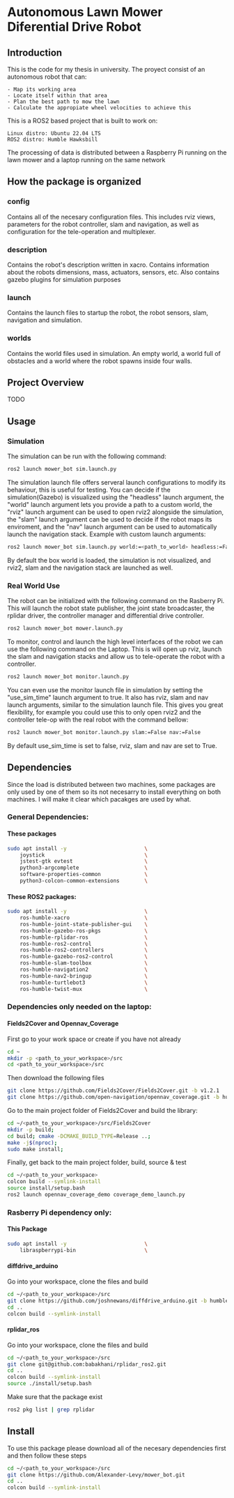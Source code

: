 # Autonomous Lawn Mower Diferential Drive Robot 

## Introduction

This is the code for my thesis in university. The proyect consist of an autonomous robot that can:
    
    - Map its working area 
    - Locate itself within that area 
    - Plan the best path to mow the lawn 
    - Calculate the appropiate wheel velocities to achieve this

This is a ROS2 based project that is built to work on: 
    
    Linux distro: Ubuntu 22.04 LTS
    ROS2 distro: Humble Hawksbill

The processing of data is distributed between a Raspberry Pi running on the lawn mower and a laptop running on the same network

## How the package is organized

### config
Contains all of the necesary configuration files. This includes rviz views, parameters for the robot controller, slam and navigation, as well as configuration for the tele-operation and multiplexer. 

### description
Contains the robot's description written in xacro. Contains information about the robots dimensions, mass, actuators, sensors, etc. Also contains gazebo plugins for simulation purposes

### launch
Contains the launch files to startup the robot, the robot sensors, slam, navigation and simulation.

### worlds
Contains the world files used in simulation. An empty world, a world full of obstacles and a world where the robot spawns inside four walls.

## Project Overview
TODO

## Usage

### Simulation
The simulation can be run with the following command:
```bash
ros2 launch mower_bot sim.launch.py 
```

The simulation launch file offers serveral launch configurations to modify its behaviour, this is useful for testing. You can decide if the simulation(Gazebo) is visualized using the "headless" launch argument, the "world" launch argument lets you provide a path to a custom world, the "rviz" launch argument can be used to open rviz2 alongside the simulation, the "slam" launch argument can be used to decide if the robot maps its enviroment, and the "nav" launch argument can be used to automatically launch the navigation stack. Example with custom launch arguments:
```bash
ros2 launch mower_bot sim.launch.py world:=<path_to_world> headless:=False rviz:=True slam:=True nav:=True
```

By default the box world is loaded, the simulation is not visualized, and rviz2, slam and the navigation stack are launched as well.

### Real World Use
The robot can be initialized with the following command on the Rasberry Pi. This will launch the robot state publisher, the joint state broadcaster, the rplidar driver, the controller manager and differential drive controller.
```bash
ros2 launch mower_bot mower.launch.py 
```

To monitor, control and launch the high level interfaces of the robot we can use the following command on the Laptop. This is will open up rviz, launch the slam and navigation stacks and allow us to tele-operate the robot with a controller.
```bash
ros2 launch mower_bot monitor.launch.py 
```

You can even use the monitor launch file in simulation by setting the "use_sim_time" launch argument to true. It also has rviz, slam and nav launch arguments, similar to the simulation launch file. This gives you great flexibility, for example you could use this to only open rviz2 and the controller tele-op with the real robot with the command bellow:
```bash
ros2 launch mower_bot monitor.launch.py slam:=False nav:=False
```

By default use_sim_time is set to false, rviz, slam and nav are set to True. 

## Dependencies
Since the load is distributed between two machines, some packages are only used by one of them so its not necesarry to install everything on both machines. I will make it clear which pacakges are used by what.

### General Dependencies:

#### These packages
```bash
sudo apt install -y                         \
    joystick                                \
    jstest-gtk evtest                       \ 
    python3-argcomplete                     \
    software-properties-common              \
    python3-colcon-common-extensions        \
```
#### These ROS2 packages:
```bash
sudo apt install -y                         \
    ros-humble-xacro                        \
    ros-humble-joint-state-publisher-gui    \
    ros-humble-gazebo-ros-pkgs              \
    ros-humble-rplidar-ros                  \
    ros-humble-ros2-control                 \
    ros-humble-ros2-controllers             \
    ros-humble-gazebo-ros2-control          \
    ros-humble-slam-toolbox                 \
    ros-humble-navigation2                  \
    ros-humble-nav2-bringup                 \
    ros-humble-turtlebot3                   \
    ros-humble-twist-mux                    \
```

### Dependencies only needed on the laptop:
#### Fields2Cover and Opennav_Coverage 
First go to your work space or create if you have not already
```bash
cd ~
mkdir -p <path_to_your_workspace>/src
cd <path_to_your_workspace>/src
```
Then download the following files
```bash
git clone https://github.com/Fields2Cover/Fields2Cover.git -b v1.2.1
git clone https://github.com/open-navigation/opennav_coverage.git -b humble
```
Go to the main project folder of Fields2Cover and build the library:
```bash
cd ~/<path_to_your_workspace>/src/Fields2Cover
mkdir -p build; 
cd build; cmake -DCMAKE_BUILD_TYPE=Release ..; 
make -j$(nproc); 
sudo make install;
```
Finally, get back to the main project folder, build, source & test
```bash
cd ~/<path_to_your_workspace>
colcon build --symlink-install
source install/setup.bash
ros2 launch opennav_coverage_demo coverage_demo_launch.py
```

### Rasberry Pi dependency only: 
#### This Package
```bash
sudo apt install -y                         \
    libraspberrypi-bin                      \
```
#### diffdrive_arduino  
Go into your workspace, clone the files and build 
```bash
cd ~/<path_to_your_workspace>/src
git clone https://github.com/joshnewans/diffdrive_arduino.git -b humble
cd ..
colcon build --symlink-install
```
#### rplidar_ros
Go into your workspace, clone the files and build
```bash
cd ~/<path_to_your_workspace>/src
git clone git@github.com:babakhani/rplidar_ros2.git
cd ..
colcon build --symlink-install
source ./install/setup.bash
```
Make sure that the package exist
```bash
ros2 pkg list | grep rplidar
```

## Install
To use this package please download all of the necesary dependencies first and then follow these steps
```bash
cd ~/<path_to_your_workspace>/src
git clone https://github.com/Alexander-Levy/mower_bot.git 
cd ..
colcon build --symlink-install
```
